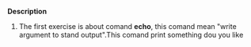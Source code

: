 **Description**
1. The first exercise  is about comand **echo**, this comand mean "write argument to stand output".This comand print something dou you like
